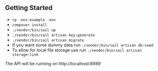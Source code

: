 ## Getting Started

- `cp .env.example .env`
- `composer install`
- `./vendor/bin/sail up`
- `./vendor/bin/sail artisan key:generate`
- `./vendor/bin/sail artisan migrate`
- If you want some dummy data run `./vendor/bin/sail artisan db:seed`
- To allow for local file storage use run `./vendor/bin/sail artisan storage:link`

The API will be running on http://localhost:8989
